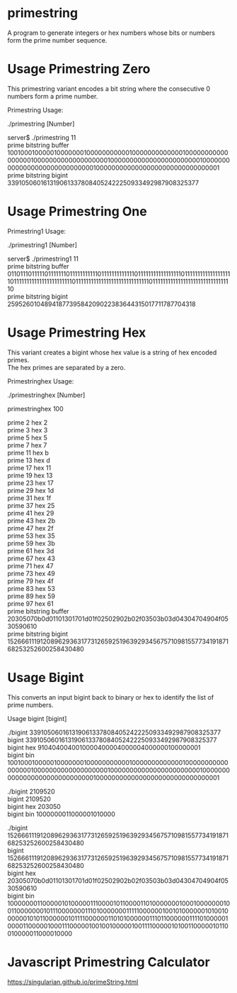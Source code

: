 # primestring

A program to generate integers or hex numbers whose bits or numbers form the prime number sequence.

# Usage Primestring Zero

This primestring variant encodes a bit string where the consecutive 0 numbers form a prime number.

Primestring Usage:

./primestring [Number]


server$ ./primestring 11  
prime bitstring buffer 1001000100000100000001000000000001000000000000010000000000000000010000000000000000000100000000000000000000000100000000000000000000000000000100000000000000000000000000000001  
prime bitstring bigint 3391050601613190613378084052422250933492987908325377

# Usage Primestring One

Primestring1 Usage:  

./primestring1 [Number]  

server$ ./primestring1 11   
prime bitstring buffer  0110111011111011111110111111111110111111111111101111111111111111101111111111111111111011111111111111111111111011111111111111111111111111111011111111111111111111111111111110  
prime bitstring bigint 2595260104894187739584209022383644315017711787704318  

# Usage Primestring Hex

This variant creates a bigint whose hex value is a string of hex encoded primes.  
The hex primes are separated by a zero.  

Primestringhex Usage:  

./primestringhex [Number]  

primestringhex 100  

prime  2  hex  2   
prime  3  hex  3  
prime  5  hex  5  
prime  7  hex  7  
prime  11  hex  b  
prime  13  hex  d  
prime  17  hex  11  
prime  19  hex  13  
prime  23  hex  17  
prime  29  hex  1d  
prime  31  hex  1f  
prime  37  hex  25  
prime  41  hex  29  
prime  43  hex  2b  
prime  47  hex  2f  
prime  53  hex  35  
prime  59  hex  3b  
prime  61  hex  3d  
prime  67  hex  43  
prime  71  hex  47  
prime  73  hex  49  
prime  79  hex  4f  
prime  83  hex  53  
prime  89  hex  59  
prime  97  hex  61  
prime bitstring buffer  20305070b0d01101301701d01f02502902b02f03503b03d04304704904f0530590610  
prime bitstring bigint 15266611191208962936317731265925196392934567571098155773419187168253252600258430480  

# Usage Bigint

This converts an input bigint back to binary or hex to identify the list of prime numbers.  

Usage bigint [bigint]  

./bigint 3391050601613190613378084052422250933492987908325377  
bigint  3391050601613190613378084052422250933492987908325377  
bigint hex  9104040040010000400004000004000000100000001  
bigint bin  1001000100000100000001000000000001000000000000010000000000000000010000000000000000000100000000000000000000000100000000000000000000000000000100000000000000000000000000000001 

./bigint 2109520  
bigint  2109520  
bigint hex  203050  
bigint bin  1000000011000001010000   

./bigint 15266611191208962936317731265925196392934567571098155773419187168253252600258430480  
bigint  15266611191208962936317731265925196392934567571098155773419187168253252600258430480  
bigint hex  20305070b0d01101301701d01f02502902b02f03503b03d04304704904f0530590610  
bigint bin  1000000011000001010000011100001011000011010000000100010000000100110000000101110000000111010000000111110000001001010000001010010000001010110000001011110000001101010000001110110000001111010000010000110000010001110000010010010000010011110000010100110000010110010000011000010000

# Javascript Primestring Calculator

https://singularian.github.io/primeString.html
